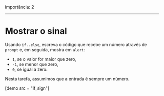importância: 2

---

# Mostrar o sinal

Usando `if..else`, escreva o código que recebe um número através de` prompt` e, em seguida, mostra em `alert`:

- `1`, se o valor for maior que zero,
- `-1`, se menor que zero,
- `0`, se igual a zero.

Nesta tarefa, assumimos que a entrada é sempre um número.

[demo src = "if_sign"]
